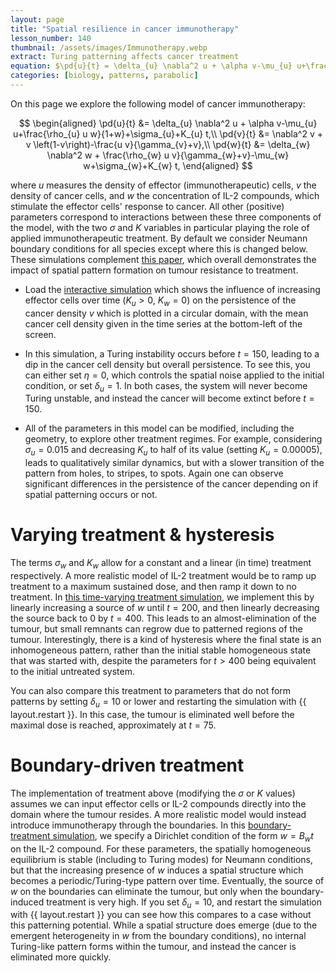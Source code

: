```yaml
---
layout: page
title: "Spatial resilience in cancer immunotherapy"
lesson_number: 140
thumbnail: /assets/images/Immunotherapy.webp
extract: Turing patterning affects cancer treatment
equation: $\pd{u}{t} = \delta_{u} \nabla^2 u + \alpha v-\mu_{u} u+\frac{\rho_{u} u w}{1+w}+\sigma_{u}+K_{u} t$ $\pd{v}{t} = \nabla^2 v + v \left(1-v\right)-\frac{u v}{\gamma_{v}+v}$ $\pd{w}{t} = \delta_{w} \nabla^2 w + \frac{\rho_{w} u v}{\gamma_{w}+v}-\mu_{w} w+\sigma_{w}+K_{w} t$
categories: [biology, patterns, parabolic]
---
```


On this page we explore the following model of cancer immunotherapy:

$$
\begin{aligned}
    \pd{u}{t} &= \delta_{u} \nabla^2 u + \alpha v-\mu_{u} u+\frac{\rho_{u} u w}{1+w}+\sigma_{u}+K_{u} t,\\
    \pd{v}{t} &= \nabla^2 v + v \left(1-v\right)-\frac{u v}{\gamma_{v}+v},\\
    \pd{w}{t} &= \delta_{w} \nabla^2 w + \frac{\rho_{w} u v}{\gamma_{w}+v}-\mu_{w} w+\sigma_{w}+K_{w} t,
    \end{aligned}
$$

where $u$ measures the density of effector (immunotherapeutic) cells, $v$ the density of cancer cells, and $w$ the concentration of IL-2 compounds, which stimulate the effector cells' response to cancer. All other (positive) parameters correspond to interactions between these three components of the model, with the two $\sigma$ and $K$ variables in particular playing the role of applied immunotherapeutic treatment. By default we consider Neumann boundary conditions for all species except where this is changed below. These simulations complement [this paper](https://arxiv.org/abs/2503.20909), which overall demonstrates the impact of spatial pattern formation on tumour resistance to treatment.

* Load the [interactive simulation](/sim/?preset=ImmunotherapyCircleNeumann) which shows the influence of increasing effector cells over time ($K_u>0$, $K_w=0$) on the persistence of the cancer density $v$ which is plotted in a circular domain, with the mean cancer cell density given in the time series at the bottom-left of the screen.

* In this simulation, a Turing instability occurs before $t=150$, leading to a dip in the cancer cell density but overall persistence. To see this, you can either set $\eta=0$, which controls the spatial noise applied to the initial condition, or set $\delta_u=1$. In both cases, the system will never become Turing unstable, and instead the cancer will become extinct before $t=150$.

* All of the parameters in this model can be modified, including the geometry, to explore other treatment regimes. For example, considering $\sigma_u=0.015$ and decreasing $K_u$ to half of its value (setting $K_u=0.00005$), leads to qualitatively similar dynamics, but with a slower transition of the pattern from holes, to stripes, to spots. Again one can observe significant differences in the persistence of the cancer depending on if spatial patterning occurs or not.

# Varying treatment & hysteresis

The terms $\sigma_w$ and $K_w$ allow for a constant and a linear (in time) treatment respectively. A more realistic model of IL-2 treatment would be to ramp up treatment to a maximum sustained dose, and then ramp it down to no treatment. In [this time-varying treatment simulation](/sim/?preset=ImmunotherapyCircleHysteresis), we implement this by linearly increasing a source of $w$ until $t=200$, and then linearly decreasing the source back to $0$ by $t=400$. This leads to an almost-elimination of the tumour, but small remnants can regrow due to patterned regions of the tumour. Interestingly, there is a kind of hysteresis where the final state is an inhomogeneous pattern, rather than the initial stable homogeneous state that was started with, despite the parameters for $t>400$ being equivalent to the initial untreated system.

You can also compare this treatment to parameters that do not form patterns by setting $\delta_u=10$ or lower and restarting the simulation with {{ layout.restart }}. In this case, the tumour is eliminated well before the maximal dose is reached, approximately at $t=75$.

# Boundary-driven treatment

The implementation of treatment above (modifying the $\sigma$ or $K$ values) assumes we can input effector cells or IL-2 compounds directly into the domain where the tumour resides. A more realistic model would instead introduce immunotherapy through the boundaries. In this [boundary-treatment simulation](/sim/?preset=ImmunotherapySquareDirichlet), we specify a Dirichlet condition of the form $w=B_w t$ on the IL-2 compound. For these parameters, the spatially homogeneous equilibrium is stable (including to Turing modes) for Neumann conditions, but that the increasing presence of $w$ induces a spatial structure which becomes a periodic/Turing-type pattern over time. Eventually, the source of $w$ on the boundaries can eliminate the tumour, but only when the boundary-induced treatment is very high. If you set $\delta_u=10$, and restart the simulation with {{ layout.restart }} you can see how this compares to a case without this patterning potential. While a spatial structure does emerge (due to the emergent heterogeneity in $w$ from the boundary conditions), no internal Turing-like pattern forms within the tumour, and instead the cancer is eliminated more quickly.
